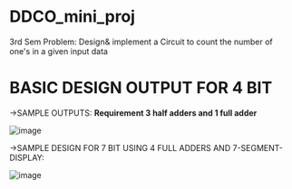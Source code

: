# DDCO_mini_proj
3rd Sem
Problem: Design& implement a Circuit to count the number of one's in a given input data

# BASIC DESIGN OUTPUT FOR 4 BIT 
->SAMPLE OUTPUTS: **Requirement 3 half adders and 1 full adder**

![image](https://github.com/user-attachments/assets/0e619175-4734-4ee8-b14a-d741c78759e3)

->SAMPLE DESIGN FOR 7 BIT USING 4 FULL ADDERS AND 7-SEGMENT-DISPLAY:

![image](https://github.com/user-attachments/assets/02530de8-9c38-4cf5-bec7-9b8e0a9df353)
